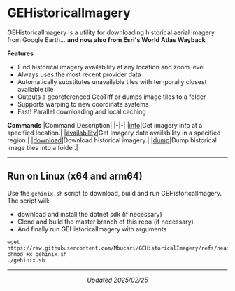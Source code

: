 # GEHistoricalImagery
GEHistoricalImagery is a utility for downloading historical aerial imagery from Google Earth...
**and now also from Esri's World Atlas Wayback**

**Features**
- Find historical imagery availability at any location and zoom level
- Always uses the most recent provider data
- Automatically substitutes unavailable tiles with temporally closest available tile
- Outputs a georeferenced GeoTiff or dumps image tiles to a folder
- Supports warping to new coordinate systems
- Fast! Parallel downloading and local caching

**Commands**
|Command|Description|
|-|-|
|[info](https://github.com/Mbucari/GEHistoricalImagery/blob/master/docs/info.md)|Get imagery info at a specified location.|
|[availability](https://github.com/Mbucari/GEHistoricalImagery/blob/master/docs/availability.md)|Get imagery date availability in a specified region.|
|[download](https://github.com/Mbucari/GEHistoricalImagery/blob/master/docs/download.md)|Download historical imagery.|
|[dump](https://github.com/Mbucari/GEHistoricalImagery/blob/master/docs/dump.md)|Dump historical image tiles into a folder.|

************************
## Run on Linux (x64 and arm64)

Use the `gehinix.sh` script to download, build and run GEHistoricalImagery. The script will:
- download and install the dotnet sdk (if necessary)
- Clone and build the master branch of this repo (if necessary)
- And finally run GEHistoricalImagery with arguments

```console
wget https://raw.githubusercontent.com/Mbucari/GEHistoricalImagery/refs/heads/master/gehinix.sh
chmod +x gehinix.sh
./gehinix.sh
```

************************
<p align="center"><i>Updated 2025/02/25</i></p>
